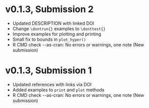 # v0.1.3, Submission 2

- Updated DESCRIPTION with linked DOI
- Change `\dontrun{}` examples to `\donttest{}`
- Improve examples for plotting and printing
- Small fix to bounds in `plot_hyper()`
- R CMD check --as-cran: No errors or warnings, one note (New submission)

# v0.1.3, Submission 1

- Updated references with links via DOI
- Added examples to `print` and `plot` methods
- R CMD check --as-cran: No errors or warnings, one note (New submission)

